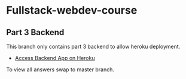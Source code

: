 # Fullstack-webdev-course

## Part 3 Backend

This branch only contains part 3 backend to allow heroku deployment.

- [Access Backend App on Heroku](https://fullstack-rsl-phonebook.herokuapp.com/)


To view all answers swap to master branch.
